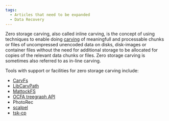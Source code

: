 ```yaml
---
tags:
  - Articles that need to be expanded
  - Data Recovery
---
```

Zero storage carving, also called inline carving, is the concept of
using techniques to enable doing [carving](file_carving.md) of
meaningfull and processable chunks or files of uncompressed unencoded
data on disks, disk-images or container files without the need for
additional storage to be allocated for copies of the relevant data
chunks or files. Zero storage carving is sometimes also referred to as
in-line carving.

Tools with support or facilities for zero storage carving include:

* [CarvFs](carvfs.md)
* [LibCarvPath](libcarvpath.md)
* [MattockFS](mattockfs.md)
* [OCFA treegraph API](ocfa_treegraph_api.md)
* PhotoRec
* [scalpel](scalpel.md)
* [tsk-cp](tsk-cp.md)
